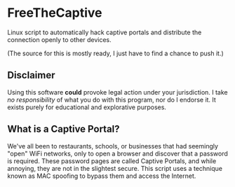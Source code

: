 # FreeTheCaptive

Linux script to automatically hack captive portals and distribute the connection openly to other devices.  

(The source for this is mostly ready, I just have to find a chance to push it.)

## Disclaimer

Using this software **could** provoke legal action under your jurisdiction.  I take _no responsibility_ of what you do with this program, nor do I endorse it.  It exists purely for educational and explorative purposes.  

## What is a Captive Portal?

We've all been to restaurants, schools, or businesses that had seemingly "open" WiFi networks, only to open a browser and discover that a password is required.  These password pages are called Captive Portals, and while annoying, they are not in the slightest secure.  This script uses a technique known as MAC spoofing to bypass them and access the Internet.  
